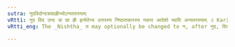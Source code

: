 ```yaml
---
sutra: नुदविदोन्दत्राघ्राह्रीभ्योऽन्यतरस्याम्
vRtti: नुद विद उन्द त्रा घ्रा ह्री इत्येतेभ्य उत्तरस्य निष्ठातकारस्य नकार आदेशो भवति अन्यतरस्याम् ॥ Karika:- वेत्तेस्तु विदितो निष्ठा विद्यतेर्विन्न इष्यते । वित्तेर्विन्नश्च वित्तश्च भोगे विन्नश्च विन्दते ॥
vRtti_eng: The _Nishtha_ त may optionally be changed to न, after नुद, विद, उन्द, त्रा, घ्रा, ह्री ॥

---
```

